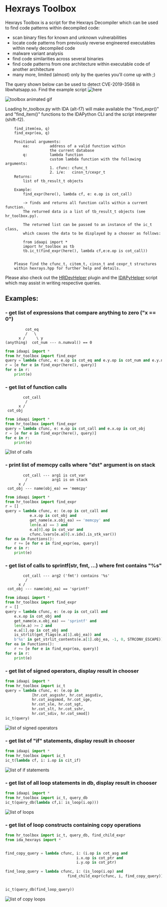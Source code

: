 # Hexrays Toolbox

Hexrays Toolbox is a script for the Hexrays Decompiler which
can be used to find code patterns within decompiled code:

- scan binary files for known and unknown vulnerabilities
- locate code patterns from previously reverse engineered executables
  within newly decompiled code
- malware variant analysis
- find code similarities across several binaries
- find code patterns from one architecture within executable code of another
  architecture
- many more, limited (almost) only by the queries you'll come up with ;)

The query shown below can be used to detect CVE-2019-3568 in libwhatsapp.so.
Find the example script ![here](./examples/)

![toolbox animated gif](./rsrc/toolbox.gif?raw=true)

Loading hr_toolbox.py with IDA (alt-f7) will make
available the "find_expr()" and "find_item()" functions
to the IDAPython CLI and the script interpreter (shift-f2).

```
    find_item(ea, q)
    find_expr(ea, q)

    Positional arguments:
        ea:         address of a valid function within
                    the current database
        q:          lambda function
                    custom lambda function with the following arguments:
                    1. cfunc: cfunc_t
                    2. i/e:   cinsn_t/cexpr_t
    Returns:
        list of tb_result_t objects

    Example:
        find_expr(here(), lambda cf, e: e.op is cot_call)
    
        -> finds and returns all function calls within a current function.
        The returned data is a list of tb_result_t objects (see hr_toolbox.py).

        The returned list can be passed to an instance of the ic_t class,
        which causes the data to be displayed by a chooser as follows:

        from idaapi import *
        import hr_toolbox as tb
        tb.ic_t(find_expr(here(), lambda cf,e:e.op is cot_call))


    Please find the cfunc_t, citem_t, cinsn_t and cexpr_t structures
    within hexrays.hpp for further help and details.
```
Please also check out the [HRDevHelper](https://github.com/patois/HRDevHelper) plugin and the [IDAPyHelper](https://github.com/patois/IDAPyHelper) script which may assist in writing respective queries.

## Examples:

### - get list of expressions that compare anything to zero ("x == 0")
```
         cot_eq
         /   \
      x /     \ y
(anything)  cot_num --- n.numval() == 0
```
``` python
from idaapi import *
from hr_toolbox import find_expr
query = lambda cfunc, e: e.op is cot_eq and e.y.op is cot_num and e.y.numval() == 0
r = [e for e in find_expr(here(), query)]
for e in r:
    print(e)
```
### - get list of function calls
```
        cot_call
         / 
      x /
 cot_obj
```
``` python
from idaapi import *
from hr_toolbox import find_expr
query = lambda cfunc, e: e.op is cot_call and e.x.op is cot_obj
r = [e for e in find_expr(here(), query)]
for e in r:
    print(e)
```
![list of calls ](./rsrc/calls.png?raw=true)
### - print list of memcpy calls where "dst" argument is on stack
```
        cot_call --- arg1 is cot_var
         /           arg1 is on stack
      x /
 cot_obj --- name(obj_ea) == 'memcpy'
```
``` python
from idaapi import *
from hr_toolbox import find_expr
r = []
query = lambda cfunc, e: (e.op is cot_call and
           e.x.op is cot_obj and
           get_name(e.x.obj_ea) == 'memcpy' and
           len(e.a) == 3 and
           e.a[0].op is cot_var and
           cfunc.lvars[e.a[0].v.idx].is_stk_var())
for ea in Functions():
    r += [e for e in find_expr(ea, query)]
for e in r:
    print(e)
```
### - get list of calls to sprintf(str, fmt, ...) where fmt contains "%s"
```
        cot_call --- arg2 ('fmt') contains '%s'
         /
      x /
 cot_obj --- name(obj_ea) == 'sprintf'
```
``` python
from idaapi import *
from hr_toolbox import find_expr
r = []
query = lambda cfunc, e: (e.op is cot_call and
    e.x.op is cot_obj and
    get_name(e.x.obj_ea) == 'sprintf' and
    len(e.a) >= 2 and
    e.a[1].op is cot_obj and
    is_strlit(get_flags(e.a[1].obj_ea)) and
    b'%s' in get_strlit_contents(e.a[1].obj_ea, -1, 0, STRCONV_ESCAPE))
for ea in Functions():
    r += [e for e in find_expr(ea, query)]
for e in r:
    print(e)
```
### - get list of signed operators, display result in chooser
``` python
from idaapi import *
from hr_toolbox import ic_t
query = lambda cfunc, e: (e.op in
            [hr.cot_asgsshr, hr.cot_asgsdiv,
            hr.cot_asgsmod, hr.cot_sge,
            hr.cot_sle, hr.cot_sgt,
            hr.cot_slt, hr.cot_sshr,
            hr.cot_sdiv, hr.cot_smod])
ic_t(query)
```
![list of signed operators](./rsrc/signed_ops.png?raw=true)
### - get list of "if" statements, display result in chooser
``` python
from idaapi import *
from hr_toolbox import ic_t
ic_t(lambda cf, i: i.op is cit_if)
```
![list of if statements](./rsrc/if_stmt.png?raw=true)
### - get list of all loop statements in db, display result in chooser
``` python
from idaapi import *
from hr_toolbox import ic_t, query_db
ic_t(query_db(lambda cf,i: is_loop(i.op)))
```
![list of loops](./rsrc/loops.png?raw=true)
### - get list of loop constructs containing copy operations
``` python
from hr_toolbox import ic_t, query_db, find_child_expr
from ida_hexrays import *


find_copy_query = lambda cfunc, i: (i.op is cot_asg and
                                i.x.op is cot_ptr and
                                i.y.op is cot_ptr)

find_loop_query = lambda cfunc, i: (is_loop(i.op) and
                            find_child_expr(cfunc, i, find_copy_query))


ic_t(query_db(find_loop_query))
```
![list of copy loops](./rsrc/copy_loop.png?raw=true)
